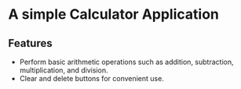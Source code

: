 # A simple Calculator Application 

## Features
- Perform basic arithmetic operations such as addition, subtraction, multiplication, and division.
- Clear and delete buttons for convenient use.
